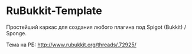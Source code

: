 RuBukkit-Template
=================

Простейший каркас для создания любого плагина под Spigot (Bukkit) / Sponge.

Тема на РБ: http://www.rubukkit.org/threads/.72925/
